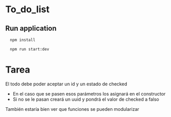 # To_do_list

## Run application

```bash
  npm install

  npm run start:dev
```

# Tarea 

El todo debe poder aceptar un id y un estado de checked
  - En el caso que se pasen esos parámetros los asignará en el constructor
  - Si no se le pasan creará un uuid y pondrá el valor de checked a falso

También estaría bien ver que funciones se pueden modularizar
